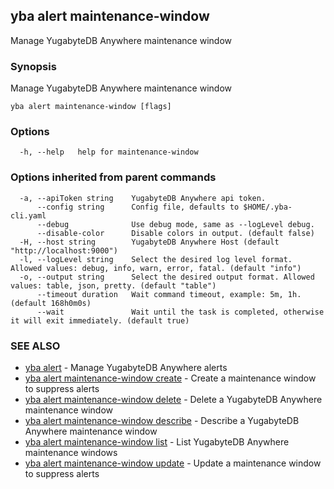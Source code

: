## yba alert maintenance-window

Manage YugabyteDB Anywhere maintenance window

### Synopsis

Manage YugabyteDB Anywhere maintenance window

```
yba alert maintenance-window [flags]
```

### Options

```
  -h, --help   help for maintenance-window
```

### Options inherited from parent commands

```
  -a, --apiToken string    YugabyteDB Anywhere api token.
      --config string      Config file, defaults to $HOME/.yba-cli.yaml
      --debug              Use debug mode, same as --logLevel debug.
      --disable-color      Disable colors in output. (default false)
  -H, --host string        YugabyteDB Anywhere Host (default "http://localhost:9000")
  -l, --logLevel string    Select the desired log level format. Allowed values: debug, info, warn, error, fatal. (default "info")
  -o, --output string      Select the desired output format. Allowed values: table, json, pretty. (default "table")
      --timeout duration   Wait command timeout, example: 5m, 1h. (default 168h0m0s)
      --wait               Wait until the task is completed, otherwise it will exit immediately. (default true)
```

### SEE ALSO

* [yba alert](yba_alert.md)	 - Manage YugabyteDB Anywhere alerts
* [yba alert maintenance-window create](yba_alert_maintenance-window_create.md)	 - Create a maintenance window to suppress alerts
* [yba alert maintenance-window delete](yba_alert_maintenance-window_delete.md)	 - Delete a YugabyteDB Anywhere maintenance window
* [yba alert maintenance-window describe](yba_alert_maintenance-window_describe.md)	 - Describe a YugabyteDB Anywhere maintenance window
* [yba alert maintenance-window list](yba_alert_maintenance-window_list.md)	 - List YugabyteDB Anywhere maintenance windows
* [yba alert maintenance-window update](yba_alert_maintenance-window_update.md)	 - Update a maintenance window to suppress alerts

